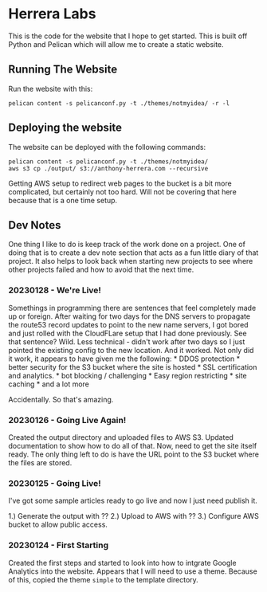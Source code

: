 # Herrera Labs

This is the code for the website that I hope to get started. This is built off Python and Pelican which will allow me to
create a static website.

## Running The Website

Run the website with this: 

```
pelican content -s pelicanconf.py -t ./themes/notmyidea/ -r -l
```

## Deploying the website

The website can be deployed with the following commands:

```
pelican content -s pelicanconf.py -t ./themes/notmyidea/
aws s3 cp ./output/ s3://anthony-herrera.com --recursive
```

Getting AWS setup to redirect web pages to the bucket is a bit more complicated, but certainly not 
too hard. Will not be covering that here because that is a one time setup.


## Dev Notes

One thing I like to do is keep track of the work done on a project. One of doing that is to create
a dev note section that acts as a fun little diary of that project. It also helps to look back 
when starting new projects to see where other projects failed and how to avoid that the next
time.


### 20230128 - We're Live!

Somethings in programming there are sentences that feel completely made up or foreign. After waiting for two days for 
the DNS servers to propagate the route53 record updates to point to the new name servers, I got bored and just rolled
with the CloudFLare setup that I had done previously. See that sentence? Wild. Less technical - didn't work after two
days so I just pointed the existing config to the new location. And it worked. Not only did it work, it appears to have
given me the following: 
    * DDOS protection
    * better security for the S3 bucket where the site is hosted
    * SSL certification and analytics. 
    * bot blocking / challenging
    * Easy region restricting
    * site caching
    * and a lot more

Accidentally. So that's amazing.




### 20230126 - Going Live Again!

Created the output directory and uploaded files to AWS S3. Updated documentation to show how to do 
all of that. Now, need to get the site itself ready. The only thing left to do is have the URL
point to the S3 bucket where the files are stored.

### 20230125 - Going Live!

I've got some sample articles ready to go live and now I just need publish it.

1.) Generate the output with ??
2.) Upload to AWS with ??
3.) Configure AWS bucket to allow public access.



### 20230124 - First Starting

Created the first steps and started to look into how to intgrate Google Analytics into the website. Appears that I will
need to use a theme. Because of this, copied the theme `simple` to the template directory.
